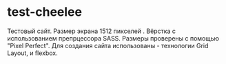# test-cheelee

Тестовый сайт. Размер экрана 1512 пикселей .
Вёрстка с использованием препрцессора SASS.
Pазмеры проверены с помощью "Pixel Perfect".
Для создания сайта использованы - технологии Grid Layout, и flexbox.